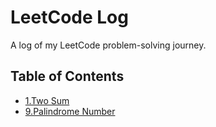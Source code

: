 # LeetCode Log

A log of my LeetCode problem-solving journey.

## Table of Contents

- [1.Two Sum](1_two_sum.md)
- [9.Palindrome Number](9_palindrome_number.md)